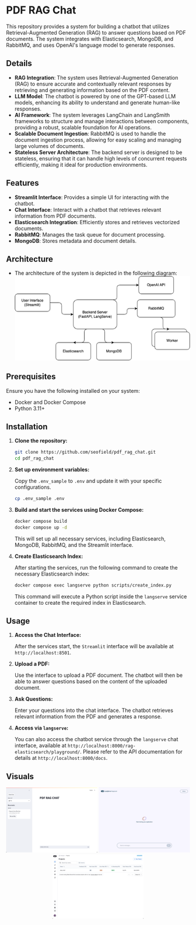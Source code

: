 # PDF RAG Chat

This repository provides a system for building a chatbot that utilizes Retrieval-Augmented Generation (RAG) to answer questions based on PDF documents. The system integrates with Elasticsearch, MongoDB, and RabbitMQ, and uses OpenAI's language model to generate responses.

## Details

- **RAG Integration**: The system uses Retrieval-Augmented Generation (RAG) to ensure accurate and contextually relevant responses by retrieving and generating information based on the PDF content.
- **LLM Model**: The chatbot is powered by one of the GPT-based LLM models, enhancing its ability to understand and generate human-like responses.
- **AI Framework**: The system leverages LangChain and LangSmith frameworks to structure and manage interactions between components, providing a robust, scalable foundation for AI operations.
- **Scalable Document Ingestion**: RabbitMQ is used to handle the document ingestion process, allowing for easy scaling and managing large volumes of documents.
- **Stateless Server Architecture**: The backend server is designed to be stateless, ensuring that it can handle high levels of concurrent requests efficiently, making it ideal for production environments.

## Features

- **Streamlit Interface**: Provides a simple UI for interacting with the chatbot.
- **Chat Interface**: Interact with a chatbot that retrieves relevant information from PDF documents.
- **Elasticsearch Integration**: Efficiently stores and retrieves vectorized documents.
- **RabbitMQ**: Manages the task queue for document processing.
- **MongoDB**: Stores metadata and document details.

## Architecture

- The architecture of the system is depicted in the following diagram:
   ![Server Architecture](./images/server.png)

## Prerequisites

Ensure you have the following installed on your system:

- Docker and Docker Compose
- Python 3.11+

## Installation

1. **Clone the repository:**
    
    ```bash
    git clone https://github.com/seofield/pdf_rag_chat.git
    cd pdf_rag_chat
    ```
    
2. **Set up environment variables:**
    
    Copy the `.env_sample` to `.env` and update it with your specific configurations.
    
    ```bash
    cp .env_sample .env
    ```
    
3. **Build and start the services using Docker Compose:**
    
    ```bash
    docker compose build
    docker compose up -d
    ```
    
    This will set up all necessary services, including Elasticsearch, MongoDB, RabbitMQ, and the Streamlit interface.
    
4. **Create Elasticsearch Index:**
    
    After starting the services, run the following command to create the necessary Elasticsearch index:
    
    ```bash
    docker compose exec langserve python scripts/create_index.py
    ```
    
    This command will execute a Python script inside the `langserve` service container to create the required index in Elasticsearch.
    

## Usage

1. **Access the Chat Interface:**
    
    After the services start, the `Streamlit` interface will be available at `http://localhost:8501`.
    
2. **Upload a PDF:**
    
    Use the interface to upload a PDF document. The chatbot will then be able to answer questions based on the content of the uploaded document.
    
3. **Ask Questions:**
    
    Enter your questions into the chat interface. The chatbot retrieves relevant information from the PDF and generates a response. 

4. **Access via `langserve`:**

   You can also access the chatbot service through the `langserve` chat interface, available at `http://localhost:8000/rag-elasticsearch/playground/`. Please refer to the API documentation for details at `http://localhost:8000/docs`.

## Visuals

<p align="center">
    <img src="./images/streamlit.png" alt="Streamlit Interface" width="250"/>
    <img src="./images/chat_playground.png" alt="LangServe Interface" width="250"/>
    <img src="./images/langsmith.png" alt="LangSmith Interface" width="250"/>
</p>